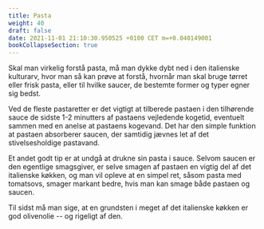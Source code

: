 ```yaml
---
title: Pasta
weight: 40
draft: false
date: 2021-11-01 21:10:30.950525 +0100 CET m=+0.040149001
bookCollapseSection: true
---
```



Skal man virkelig forstå pasta, må man dykke dybt ned i den italienske
kulturarv, hvor man så kan prøve at forstå, hvornår man skal bruge
tørret eller frisk pasta, eller til hvilke saucer, de bestemte former og
typer egner sig bedst.

Ved de fleste pastaretter er det vigtigt at tilberede pastaen i den
tilhørende sauce de sidste 1-2 minutters af pastaens vejledende kogetid,
eventuelt sammen med en anelse at pastaens kogevand. Det har den simple
funktion at pastaen absorberer saucen, der samtidig jævnes let af det
stivelsesholdige pastavand.

Et andet godt tip er at undgå at drukne sin pasta i sauce. Selvom saucen
er den egentlige smagsgiver, er selve smagen af pastaen en vigtig del af
det italienske køkken, og man vil opleve at en simpel ret, såsom pasta
med tomatsovs, smager markant bedre, hvis man kan smage både pastaen og
saucen.

Til sidst må man sige, at en grundsten i meget af det italienske køkken
er god olivenolie -- og rigeligt af den.

